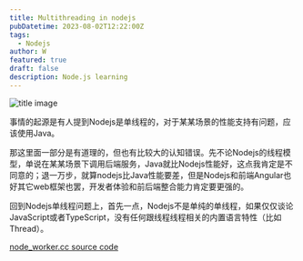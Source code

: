 ```yaml
---
title: Multithreading in nodejs
pubDatetime: 2023-08-02T12:22:00Z
tags:
  - Nodejs
author: W
featured: true
draft: false
description: Node.js learning
---
```


![title image](https://images.unsplash.com/photo-1690736159167-b00621eba9f6?ixlib=rb-4.0.3&ixid=M3wxMjA3fDB8MHxwaG90by1wYWdlfHx8fGVufDB8fHx8fA%3D%3D&auto=format&fit=crop&w=687&q=80)

事情的起源是有人提到Nodejs是单线程的，对于某某场景的性能支持有问题，应该使用Java。

那这里面一部分是有道理的，但也有比较大的认知错误。先不论Nodejs的线程模型，单说在某某场景下调用后端服务，Java就比Nodejs性能好，这点我肯定是不同意的；退一万步，就算nodejs比Java性能要差，但是Nodejs和前端Angular也好其它web框架也罢，开发者体验和前后端整合能力肯定要更强的。

回到Nodejs单线程问题上，首先一点，Nodejs不是单纯的单线程，如果仅仅谈论JavaScript或者TypeScript，没有任何跟线程线程相关的内置语言特性（比如Thread）。

[node_worker.cc source code](https://github.com/nodejs/node/blob/main/src/node_worker.cc)

[ ]()
